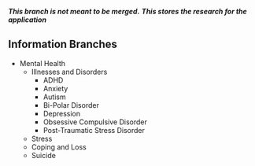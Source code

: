 ***This branch is not meant to be merged.***
***This stores the research for the application***

## Information Branches

- Mental Health
    - Illnesses and Disorders
        - ADHD
        - Anxiety
        - Autism
        - Bi-Polar Disorder
        - Depression
        - Obsessive Compulsive Disorder
        - Post-Traumatic Stress Disorder
    - Stress
    - Coping and Loss
    - Suicide
